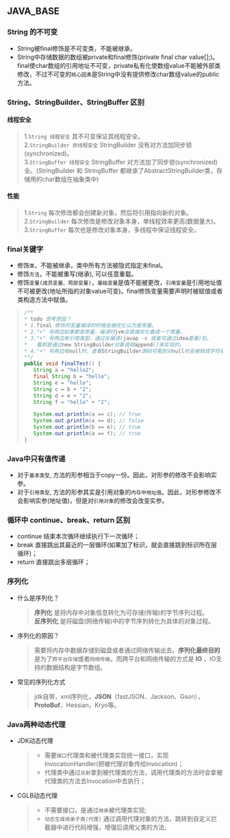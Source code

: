 ## JAVA_BASE
 ### String 的不可变
   * String被final修饰是不可变类，不能被继承。  
   * String中存储数据的数组被private和final修饰(private final char value[];)。final使char数组的引用地址不可变，private私有化使数组value不能被外部类修改，不过不可变的`核心因素`是String中没有提供修改char数组value的public方法。  
 ### String、StringBuilder、StringBuffer 区别  
   #### 线程安全  
   > 1.`String 线程安全` 其不可变保证其线程安全。  
   > 2.`StringBuilder 非线程安全` StringBuilder 没有对方法加同步锁(synchronized)。  
   > 3.`StringBuffer 线程安全` StringBuffer 对方法加了同步锁(synchronized)全。(StringBuilder 和 StringBuffer 都继承了AbstractStringBuilder类，存储用的char数组在抽象类中)  
   #### 性能
   > 1.`String` 每次修改都会创建新对象，然后将引用指向新的对象。  
   > 2.`StringBuilder` 每次修改是修改对象本身，单线程效率更高(数据量大)。  
   > 3.`StringBuffer` 每次也是修改对象本身，多线程中保证线程安全。  
 ### final关键字
   * 修饰`类`，不能被继承，类中所有方法被隐式指定未final。  
   * 修饰`方法`，不能被重写(继承), 可以任意重载。  
   * 修饰`变量(成员变量、局部变量)`，`基础变量`是值不能被更改，`引用变量`是引用地址值不可被更改(地址所指的对象value可变)。final修饰变量需要声明时被赋值或者类构造方法中赋值。  
   > ```java
   > /**
   > * todo 思考原因？
   > * 1.final 修饰的变量编译的时候会被优化认为是常量。  
   > * 2."+" 号两边如果都是常量，编译时jvm会直接优化看成一个常量。  
   > * 3."+" 号两边有引用类型，通过反编译(javap -c 或者可通过idea查看)后,  
   > *   看到是通过new StringBuilder对象调用append()来实现的。  
   > * 4."+" 号两边有null时，查看StringBuilder源码可看到对null时会被转成字符串"null"。
   > **/
   > public void finalTest() {
   >    String a = "hello2";
   >    final String b = "hello";
   >    String e = "hello";
   >    String c = b + "2";
   >    String d = e + "2";
   >    String f = "hello" + "2";
   >
   >    System.out.println(a == c); // true
   >    System.out.println(a == d); // false
   >    System.out.println(b == e); // true
   >    System.out.println(a == f); // true
   > }
   > ```
 ### Java中只有值传递
   * 对于`基本类型`, 方法的形参相当于copy一份。因此，对形参的修改不会影响实参。  
   * 对于`引用类型`, 方法的形参其实是引用对象的`内存中地址值`。因此，对形参修改不会影响实参(地址值)，但是对`引用对象`的修改会改变实参。  
 ### 循环中 continue、break、return 区别
   * continue 结束本次循环继续执行下一次循环；  
   * break 直接跳出其最近的一层循环(如果加了标识，就会直接跳到标识所在层循环)；  
   * return 直接跳出多层循环；  
 ### 序列化
   * 什么是序列化？  
     > **序列化** 是将内存中对象信息转化为可存储(传输)的字节序列过程。  
     > **反序列化** 是将磁盘(网络传输)中的字节序列转化为具体的对象过程。  
   * 序列化的原因？  
     > 需要将内存中数据存储到磁盘或者通过网络传输出去。**序列化最终目的** 是为了`跨平台存储`或者`网络传输`，而跨平台和网络传输的方式是 **IO** ，IO支持的数据结构是字节数组。  
   * 常见的序列化方式  
     > jdk自带，xml序列化，**JSON**（fastJSON、Jackson、Gson），**ProtoBuf**，Hessian，Kryo等。  
 ### Java两种动态代理
   * JDK动态代理
     > * 需要`接口`代理类和被代理类实现统一接口，实现InvocationHandler(把被代理对象传给Invocation)；  
     > * 代理类中通过`反射`拿到被代理类的方法，调用代理类的方法时会拿被代理类的方法去Invocation中去执行；  
   * CGLB动态代理
     > * 不需要接口，是通过`继承`被代理类实现;
     > * `动态生成继承子类(代理)` 通过调用代理对象的方法，跳转到自定义拦截器中进行代码增强，增强后调用父类的方法;
